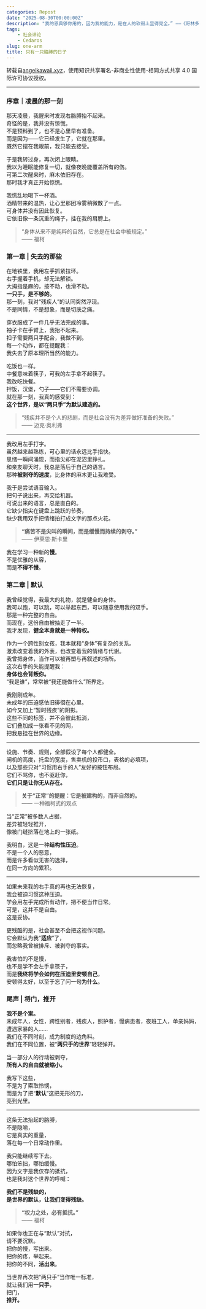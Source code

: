 ```yaml
---
categories: Repost
date: "2025-08-30T00:00:00Z"
description: "我的恩典够你用的，因为我的能力，是在人的软弱上显得完全。” ——《哥林多后书》12:9"
tags:
    - 社会评论
    - Cedaros
slug: one-arm
title: 只有一只胳膊的日子
---
```


转载自[angelkawaii.xyz](https://angelkawaii.xyz/2025/08/29/one-arm/)，使用知识共享署名-非商业性使用-相同方式共享 4.0 国际许可协议授权。

---

<h3 id="序章｜凌晨的那一刻">
    <a
        href="#序章｜凌晨的那一刻"
        class="headerlink"
        title="序章｜凌晨的那一刻"
    ></a
    >序章｜凌晨的那一刻
</h3>
<p>
    那天凌晨，我醒来时发现右胳膊抬不起来。<br />奇怪的是，我并没有惊慌。<br />不是预料到了，也不是心里早有准备。<br />而是因为——它已经发生了，它就在那里。<br />既然它摆在我眼前，我只能去接受。
</p>
<p>
    于是我转过身，再次闭上眼睛。<br />我以为睡眠能修复一切，就像夜晚能覆盖所有的伤。<br />可第二次醒来时，麻木依旧存在。<br />那时我才真正开始惊慌。
</p>
<p>
    我慌乱地喝下一杯酒。<br />酒精带来的温热，让心里那团冷雾稍微散了一点。<br />可身体并没有因此恢复。<br />它依旧像一条沉重的绳子，挂在我的肩膀上。
</p>
<blockquote>
    <p>“身体从来不是纯粹的自然，它总是在社会中被规定。”<br />—— 福柯</p>
</blockquote>
<h3 id="第一章-失去的那些">
    <a
        href="#第一章-失去的那些"
        class="headerlink"
        title="第一章 | 失去的那些"
    ></a
    >第一章 | 失去的那些
</h3>
<p>
    在地铁里，我用左手抓紧拉环。<br />右手握着手机，却无法解锁。<br />大拇指是麻的，按不动，也滑不动。<br /><strong
        >一只手，是不够的。</strong
    ><br />那一刻，我对“残疾人”的认同突然浮现。<br />不是同情，不是想象，而是切肤之痛。
</p>
<p>
    穿衣服成了一件几乎无法完成的事。<br />袖子卡在手臂上，我抬不起来。<br />扣子需要两只手配合，我做不到。<br />每一个动作，都在提醒我：<br />我失去了原本理所当然的能力。
</p>
<p>
    吃饭也一样。<br />中餐意味着筷子，可我的左手拿不起筷子。<br />我改吃快餐。<br />拌饭，汉堡，勺子——它们不需要协调。<br />就在那一刻，我真的感受到：<br /><strong
        >这个世界，是以“两只手”为默认建造的。</strong
    >
</p>
<blockquote>
    <p>
        “残疾并不是个人的悲剧，而是社会没有为差异做好准备的失败。”<br />——
        迈克·奥利弗
    </p>
</blockquote>
<hr />
<p>
    我改用左手打字。<br />虽然越来越熟练，可心里的话永远比手指快。<br />思绪一瞬间涌现，而指尖却在泥沼里挣扎。<br />和亲友聊天时，我总是落后于自己的语言。<br />那种<strong>被剥夺的速度</strong>，比身体的麻木更让我难受。
</p>
<p>
    我于是尝试语音输入。<br />把句子说出来，再交给机器。<br />可说出来的语言，总是直白的。<br />它缺少指尖在键盘上跳跃的节奏，<br />缺少我用双手把情绪拍打成文字的那点火花。
</p>
<blockquote>
    <p>
        <strong>“痛苦不是尖叫的瞬间，而是缓慢而持续的剥夺。”</strong><br />——
        伊莱恩·斯卡里
    </p>
</blockquote>
<p>
    我在学习一种新的<strong>慢</strong>。<br />不是优雅的从容，<br />而是<strong>不得不慢</strong>。
</p>
<h3 id="第二章-默认">
    <a href="#第二章-默认" class="headerlink" title="第二章 | 默认"></a>第二章 |
    默认
</h3>
<p>
    我曾经觉得，我最大的礼物，就是健全的身体。<br />我可以跑，可以跳，可以举起东西，可以随意使用我的双手。<br />那是一种完整的自由。<br />而现在，这份自由被抽走了一半。<br />我才发现，<strong
        >健全本身就是一种特权。</strong
    >
</p>
<p>
    作为一个跨性别女孩，我本就和“身体”有复杂的关系。<br />激素改变着我的外表，也改变着我的情绪与代谢。<br />我曾把身体，当作可以被再塑与再叙述的场所。<br />这次右手的失能提醒我：<br /><strong
        >身体也会背叛你。</strong
    ><br />“我是谁”，常常被“我还能做什么”所界定。
</p>
<p>
    我刚刚成年。<br />未成年的压迫感依旧徘徊在心里。<br />如今又加上“暂时残疾”的阴影。<br />这些不同的标签，并不会彼此抵消，<br />它们叠加成一张看不见的网，<br />把我悬挂在世界的边缘。
</p>
<hr />
<p>
    设施、节奏、规则，全部假设了每个人都健全。<br />闸机的高度，托盘的宽度，售卖机的投币口，表格的必填项，<br />以及那些只对“习惯用右手的人”友好的按钮布局。<br />它们不骂你，也不驱赶你，<br /><strong
        >它们只是让你无从存在。</strong
    >
</p>
<blockquote>
    <p>
        <strong>关于“正常”的提醒：它是被建构的，而非自然的。</strong><br />——
        一种福柯式的观点
    </p>
</blockquote>
<p>
    当“正常”被多数人占据，<br />差异被轻轻推开，<br />像被门缝挤落在地上的一张纸。
</p>
<p>
    我明白，这是一种<strong>结构性压迫</strong>。<br />不是一个人的恶意，<br />而是许多看似无害的选择，<br />在同一方向的累积。
</p>
<hr />
<p>
    如果未来我的右手真的再也无法恢复，<br />我会被迫习惯这种压迫。<br />学会用左手完成所有动作，把不便当作日常。<br />可是，这并不是自由。<br />这是妥协。
</p>
<p>
    更残酷的是，社会甚至不会把这视作问题。<br />它会默认为我“<strong>适应</strong>”了，<br />而忽略我曾被排斥、被剥夺的事实。
</p>
<p>
    我害怕的不是慢，<br />也不是学不会左手拿筷子，<br />而是<strong>我终将学会如何在压迫里安顿自己</strong>，<br />安顿得太好，以至于忘了问一句<strong>为什么</strong>。
</p>
<h3 id="尾声-将门，推开">
    <a href="#尾声-将门，推开" class="headerlink" title="尾声 | 将门，推开"></a
    >尾声 | 将门，推开
</h3>
<p>
    <strong>我不是个案。</strong
    ><br />未成年人，女性，跨性别者，残疾人，照护者，慢病患者，夜班工人，单亲妈妈，遭遇家暴的人……<br />我们在不同时刻，成为制度的边角料。<br />我们在不同位置，被“<strong>两只手的世界</strong>”轻轻弹开。
</p>
<p>当一部分人的行动被剥夺，<br /><strong>所有人的自由就被缩小。</strong></p>
<p>
    我写下这些，<br />不是为了索取怜悯，<br />而是为了把“<strong>默认</strong>”这把无形的刀，<br />亮到光里。
</p>
<hr />
<p>
    这条无法抬起的胳膊，<br />不是隐喻，<br />它是真实的重量，<br />落在每一个日常动作里。
</p>
<p>
    我只能继续写下去。<br />哪怕笨拙，哪怕缓慢。<br />因为文字是我仅存的抵抗，<br />也是我对这个世界的呼喊：
</p>
<p>
    <strong>我们不是残缺的，</strong><br /><strong
        >是世界的默认，让我们变得残缺。</strong
    >
</p>
<blockquote>
    <p><strong>“权力之处，必有抵抗。”</strong><br />—— 福柯</p>
</blockquote>
<p>
    如果你也正在与“默认”对抗，<br />请不要沉默。<br />把你的慢，写出来。<br />把你的疼，举起来。<br />把你的不同，<strong>活出来</strong>。
</p>
<p>
    当世界再次把“两只手”当作唯一标准，<br />就让我们用<strong>一只手</strong>，<br />把门，<br /><strong
        >推开。</strong
    >
</p>
